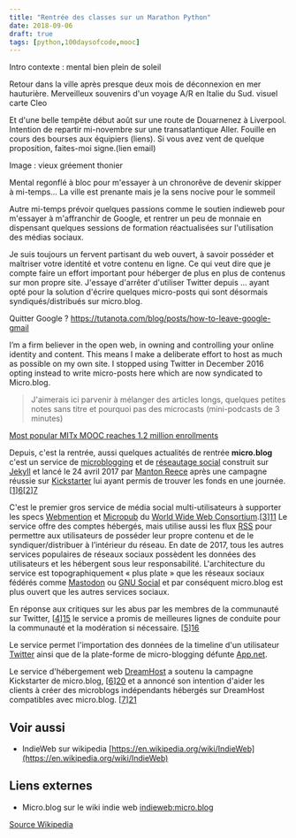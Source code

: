 ```yaml
---
title: "Rentrée des classes sur un Marathon Python"
date: 2018-09-06
draft: true
tags: [python,100daysofcode,mooc]
---
```


Intro contexte : mental bien plein de soleil

Retour dans la ville après presque deux mois de déconnexion en mer hauturière. Merveilleux souvenirs d'un voyage A/R en Italie du Sud. 
visuel carte Cleo

Et d'une belle tempête début août sur une route de Douarnenez à Liverpool. Intention de repartir mi-novembre sur une transatlantique Aller. Fouille en cours des bourses aux équipiers (liens). Si vous avez vent de quelque proposition, faites-moi signe.(lien email)

Image : vieux gréement thonier

Mental regonflé à bloc pour m'essayer à un chronorêve de devenir skipper à mi-temps...  La ville est prenante mais je la sens nocive pour le sommeil

Autre mi-temps prévoir quelques passions comme le soutien indieweb pour m'essayer à m'affranchir de Google, et rentrer un peu de monnaie en dispensant quelques sessions de formation réactualisées sur l'utilisation des médias sociaux.

Je suis toujours un fervent partisant du web ouvert, à savoir posséder et maîtriser votre identité et votre contenu en ligne. Ce qui veut dire que je compte faire un effort important pour héberger de plus en plus de contenus sur mon propre site. J'essaye d'arrêter d'utiliser Twitter depuis ... ayant opté pour la solution d'écrire quelques micro-posts qui sont désormais syndiqués/distribués sur micro.blog.

Quitter Google ? https://tutanota.com/blog/posts/how-to-leave-google-gmail

I’m a firm believer in the open web, in owning and controlling your online identity and content. This means I make a deliberate effort to host as much as possible on my own site. I stopped using Twitter in December 2016 opting instead to write micro-posts here which are now syndicated to Micro.blog.


> J'aimerais ici parvenir à mélanger des articles longs,  quelques petites notes sans titre et pourquoi pas des microcasts (mini-podcasts de 3 minutes)

[Most popular MITx MOOC reaches 1.2 million enrollments](http://news.mit.edu/2018/first-mitx-mooc-reaches-enrollment-milestone-0830)

Depuis, c'est la rentrée, aussi quelques actualités de rentrée 
**micro.blog** c'est un service de [microblogging][1] et de [réseautage social][2] construit sur  [Jekyll][3] et lancé le 24 avril 2017 par [Manton Reece][4] après une campagne réussie sur  [Kickstarter][5] lui ayant permis de trouver les fonds en une journée.[[1]][6][[2]][7]

C'est le premier gros service de média social multi-utilisateurs à supporter les specs [Webmention][8] et [Micropub][9] du [World Wide Web Consortium][10].[[3]][11] Le service offre des comptes hébergés, mais utilise aussi les flux [RSS][12] pour permettre aux utilisateurs de posséder leur propre contenu et de le syndiquer/distribuer à l’intérieur du réseau. En date de 2017,  tous les autres services populaires de réseaux sociaux possèdent les données des utilisateurs et les hébergent sous leur responsabilité. L'architecture du service est topographiquement  « plus plate » que les réseaux sociaux fédérés comme [Mastodon][13] ou [GNU Social][14] et par conséquent micro.blog est plus ouvert que les autres services sociaux.

En réponse aux critiques sur les abus par les membres de la communauté sur Twitter, [[4]][15] le service a promis de meilleures lignes de conduite pour la communauté et la modération si nécessaire. [[5]][16]

Le service permet l'importation des données de la timeline d'un utilisateur [Twitter][17] ainsi que de la plate-forme de micro-blogging défunte [App.net][18].

Le service d'hébergement web [DreamHost][19] a soutenu la campagne Kickstarter de micro.blog, [[6]][20] et a annoncé son intention d'aider les clients à créer des microblogs indépendants hébergés sur DreamHost compatibles avec micro.blog. [[7]][21]



## Voir aussi
* IndieWeb sur wikipedia [https://en.wikipedia.org/wiki/IndieWeb](https://en.wikipedia.org/wiki/IndieWeb)

## Liens externes
* Micro.blog sur le wiki indie web [indieweb:micro.blog](https://indieweb.org/micro.blog)



[1]: https://fr.wikipedia.org/wiki/Microblog "Microblog"
[2]: https://fr.wikipedia.org/wiki/R%C3%A9seautage_social "réseautage social" 
[3]: https://fr.wikipedia.org/wiki/Jekyll_(logiciel)
[4]: https://manton.org/
[5]: https://fr.wikipedia.org/wiki/Kickstarter "Kickstarter"
[6]: http://www.siliconhillsnews.com/2017/01/04/indie-microblogging-kickstarter-project-in-austin-reaches-its-goal-in-one-day/
[7]: https://www.kickstarter.com/projects/manton/indie-microblogging-owning-your-short-form-writing
[8]: https://en.wikipedia.org/wiki/Webmention "Webmention"
[9]: https://en.wikipedia.org/wiki/Micropub_(protocol) "Micropub"
[10]: https://fr.wikipedia.org/wiki/World_Wide_Web_Consortium "World Wide Web Consortium"
[11]: https://indieweb.org/indieweb_network
[12]: https://en.wikipedia.org/wiki/RSS "RSS"
[13]: https://fr.wikipedia.org/wiki/Mastodon_(réseau_social) "Mastodon"
[14]: https://fr.wikipedia.org/wiki/GNU_social "GNU Social"
[15]: https://en.wikipedia.org/wiki/Twitter#Issues_and_controversies
[16]: http://altplatform.org/2017/05/31/new-open-web-social-networking-tools/
[17]: https://fr.wikipedia.org/wiki/Twitter "Twitter"
[18]: https://en.wikipedia.org/wiki/App.net "App.net"
[19]: https://en.wikipedia.org/wiki/DreamHost "DreamHost"
[20]: https://www.dreamhost.com/blog/pitching-support-open-web/
[21]: https://wptavern.com/micro-blog-project-surges-past-65k-on-kickstarter-gains-backing-from-dreamhost

[Source Wikipedia](https://en.wikipedia.org/wiki/Micro.blog "Permalien to Micro.blog - Wikipedia")

